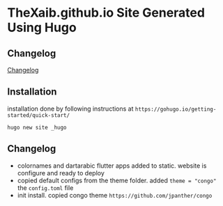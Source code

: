 # TheXaib.github.io Site Generated Using Hugo

## Changelog
[Changelog](Changelog-dev.md)
## Installation
installation done by following instructions at `https://gohugo.io/getting-started/quick-start/`

```shell
hugo new site _hugo
```

## Changelog

- colornames and dartarabic flutter apps added to static. website is configure and ready to deploy
- copied default configs from the theme folder. added `theme = "congo"` the `config.toml` file
- init install. copied congo theme `https://github.com/jpanther/congo`
